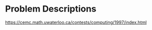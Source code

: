 Problem Descriptions
=================
https://cemc.math.uwaterloo.ca/contests/computing/1997/index.html
